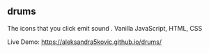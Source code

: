 drums
---
The icons that you click emit sound    .   Vanilla JavaScript, HTML, CSS

Live Demo: https://aleksandra5kovic.github.io/drums/
